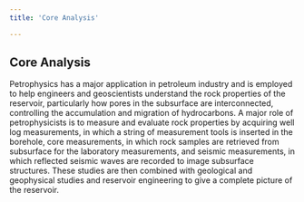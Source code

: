 ```yaml
---
title: 'Core Analysis'

---
```


## Core Analysis

Petrophysics has a major application in petroleum industry and is employed to help engineers and geoscientists understand the rock properties of the reservoir, particularly how pores in the subsurface are interconnected, controlling the accumulation and migration of hydrocarbons. A major role of petrophysicists is to measure and evaluate rock properties by acquiring well log measurements, in which a string of measurement tools is inserted in the borehole, core measurements, in which rock samples are retrieved from subsurface for the laboratory measurements, and seismic measurements, in which reflected seismic waves are recorded to image subsurface structures. These studies are then combined with geological and geophysical studies and reservoir engineering to give a complete picture of the reservoir.
